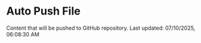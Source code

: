 # Auto Push File

Content that will be pushed to GitHub repository.
Last updated: 07/10/2025, 06:08:30 AM